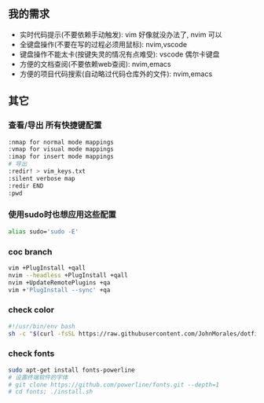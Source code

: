 ## 我的需求
- 实时代码提示(不要依赖手动触发):  vim 好像就没办法了, nvim 可以
- 全键盘操作(不要在写的过程必须用鼠标): nvim,vscode
- 键盘操作不能太卡(按键失灵的情况有点难受): vscode 偶尔卡键盘
- 方便的文档查阅(不要依赖web查阅): nvim,emacs
- 方便的项目代码搜索(自动略过代码仓库外的文件): nvim,emacs

## 其它
### 查看/导出 所有快捷键配置
```bash
:nmap for normal mode mappings
:vmap for visual mode mappings
:imap for insert mode mappings
# 导出
:redir! > vim_keys.txt
:silent verbose map
:redir END
:pwd
```
### 使用sudo时也想应用这些配置
```bash
alias sudo='sudo -E'
```



### coc branch
```bash
vim +PlugInstall +qall
nvim --headless +PlugInstall +qall
nvim +UpdateRemotePlugins +qa
vim +'PlugInstall --sync' +qa
```

### check color
```bash
#!/usr/bin/env bash
sh -c "$(curl -fsSL https://raw.githubusercontent.com/JohnMorales/dotfiles/master/colors/24-bit-color.sh)"
```

### check fonts
```bash
sudo apt-get install fonts-powerline
# 设置终端软件的字体
# git clone https://github.com/powerline/fonts.git --depth=1
# cd fonts; ./install.sh
```

